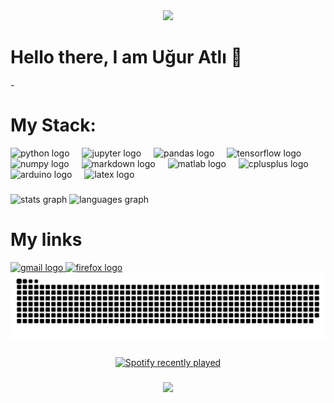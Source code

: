 <div align="center">
  <img src="https://github.com/uguratli/uguratli/blob/main/bh.gif" style="width:auto;height:auto;max-width:100%;" />
</div>

###

<h1 align="left">Hello there, I am Uğur Atlı 👋</h1>
-  

###
<h1 align="left">My Stack:</h1>

<div align="left">
  <img src="https://cdn.jsdelivr.net/gh/devicons/devicon/icons/python/python-original.svg" height="40" alt="python logo"  />
  <img width="12" />
  <img src="https://cdn.jsdelivr.net/gh/devicons/devicon/icons/jupyter/jupyter-original.svg" height="40" alt="jupyter logo"  />
  <img width="12" />
  <img src="https://cdn.jsdelivr.net/gh/devicons/devicon/icons/pandas/pandas-original.svg" height="40" alt="pandas logo"  />
  <img width="12" />
  <img src="https://cdn.simpleicons.org/tensorflow/FF6F00" height="40" alt="tensorflow logo"  />
  <img width="12" />
  <img src="https://cdn.jsdelivr.net/gh/devicons/devicon/icons/numpy/numpy-original.svg" height="40" alt="numpy logo"  />
  <img width="12" />
  <img src="https://cdn.jsdelivr.net/gh/devicons/devicon/icons/markdown/markdown-original.svg" height="40" alt="markdown logo"  />
  <img width="12" />
  <img src="https://cdn.jsdelivr.net/gh/devicons/devicon/icons/matlab/matlab-original.svg" height="40" alt="matlab logo"  />
  <img width="12" />
  <img src="https://cdn.jsdelivr.net/gh/devicons/devicon/icons/cplusplus/cplusplus-original.svg" height="40" alt="cplusplus logo"  />
  <img width="12" />
  <img src="https://cdn.jsdelivr.net/gh/devicons/devicon/icons/arduino/arduino-original.svg" height="40" alt="arduino logo"  />
  <img width="12" />
  <img src="https://cdn.jsdelivr.net/gh/devicons/devicon/icons/latex/latex-original.svg" height="40" alt="latex logo"  />
</div>

###

###

<div align="left">
  <img src="https://github-readme-stats.vercel.app/api?username=uguratli&hide_title=false&hide_rank=true&show_icons=true&include_all_commits=true&count_private=true&disable_animations=false&theme=dark&locale=en&hide_border=true&order=1" height="150" alt="stats graph"  />
  <img src="https://github-readme-stats.vercel.app/api/top-langs?username=uguratli&locale=en&hide_title=false&layout=compact&card_width=320&langs_count=5&theme=dark&hide_border=true&order=2" height="150" alt="languages graph"  />
</div>



<div align="left">
    <h1 align="left">My links</h1>

  <a href="mailto:uguratli.contact@gmail.com" target="_blank">
    <img src="https://raw.githubusercontent.com/maurodesouza/profile-readme-generator/master/src/assets/icons/social/gmail/default.svg" width="52" height="40" alt="gmail logo"  />
  </a>

<a href="uguratli.github.io" target="_blank">
    <img src="https://cdn.jsdelivr.net/gh/devicons/devicon/icons/firefox/firefox-original.svg" height="40" alt="firefox logo"  width="52" height="40" alt="gmail logo"  />
  </a>
</div>


<img src="https://raw.githubusercontent.com/uguratli/uguratli/output/snake.svg" alt="Snake animation" />

###


###

<div align="center">
  <a href="https://open.spotify.com/user/atliugu">
    <img src="https://spotify-recently-played-readme.vercel.app/api?user=atliugu&count=5" alt="Spotify recently played"  />
  </a>
</div>

###

<div align="center">
  <img src="https://profile-counter.glitch.me/uguratli/count.svg?"  />
</div>

###


